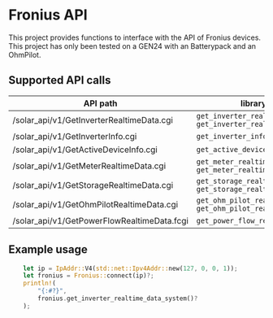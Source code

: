 # Fronius API

This project provides functions to interface with the API of Fronius devices.
This project has only been tested on a GEN24 with an Batterypack and an OhmPilot.

## Supported API calls

| API path                                    | library function                                                              |
| ------------------------------------------- | ----------------------------------------------------------------------------- |
| /solar_api/v1/GetInverterRealtimeData.cgi   | `get_inverter_realtime_data_system()` `get_inverter_realtime_data_device()`   |
| /solar_api/v1/GetInverterInfo.cgi           | `get_inverter_info()`                                                         |
| /solar_api/v1/GetActiveDeviceInfo.cgi       | `get_active_device_info()`                                                    |
| /solar_api/v1/GetMeterRealtimeData.cgi      | `get_meter_realtime_data_system()` `get_meter_realtime_data_device()`         |
| /solar_api/v1/GetStorageRealtimeData.cgi    | `get_storage_realtime_data_system()` `get_storage_realtime_data_device()`     |
| /solar_api/v1/GetOhmPilotRealtimeData.cgi   | `get_ohm_pilot_realtime_data_system()` `get_ohm_pilot_realtime_data_device()` |
| /solar_api/v1/GetPowerFlowRealtimeData.fcgi | `get_power_flow_realtime_data()`                                              |

## Example usage

```rs
    let ip = IpAddr::V4(std::net::Ipv4Addr::new(127, 0, 0, 1));
    let fronius = Fronius::connect(ip)?;
    println!(
        "{:#?}",
        fronius.get_inverter_realtime_data_system()?
    );
```
